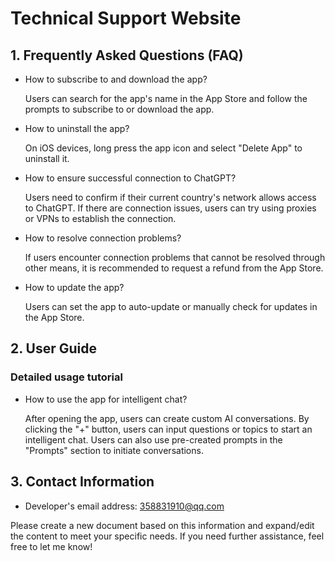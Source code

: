 # Technical Support Website

## 1. Frequently Asked Questions (FAQ)

- How to subscribe to and download the app?

  Users can search for the app's name in the App Store and follow the prompts to subscribe to or download the app.

- How to uninstall the app?

  On iOS devices, long press the app icon and select "Delete App" to uninstall it.

- How to ensure successful connection to ChatGPT?

  Users need to confirm if their current country's network allows access to ChatGPT. If there are connection issues, users can try using proxies or VPNs to establish the connection.

- How to resolve connection problems?

  If users encounter connection problems that cannot be resolved through other means, it is recommended to request a refund from the App Store.

- How to update the app?

  Users can set the app to auto-update or manually check for updates in the App Store.

## 2. User Guide

### Detailed usage tutorial

- How to use the app for intelligent chat?

  After opening the app, users can create custom AI conversations. By clicking the "+" button, users can input questions or topics to start an intelligent chat. Users can also use pre-created prompts in the "Prompts" section to initiate conversations.

## 3. Contact Information

- Developer's email address: 358831910@qq.com

Please create a new document based on this information and expand/edit the content to meet your specific needs. If you need further assistance, feel free to let me know!
